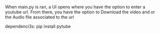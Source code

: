 When main.py is ran, a UI opens where you have the option to enter a youtube url. 
From there, you have the option to Download the video and or the Audio file associated to the url

dependenci3s: pip install pytube

